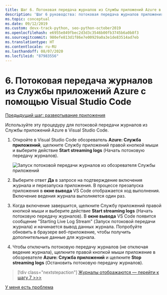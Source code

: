 ```yaml
---
title: Шаг 6. Потоковая передача журналов из Службы приложений Azure в VS Code
description: 'Шаг 6 руководства: потоковая передача журналов приложения в Visual Studio Code'
ms.topic: conceptual
ms.date: 09/12/2019
ms.custom: devx-track-python, seo-python-october2019
ms.openlocfilehash: e6955e849fbec2d3d3c3546b00fb3745b6a0b8f3
ms.sourcegitcommit: 980efe813d1f86e7e00929a0a3e1de83514ad7eb
ms.translationtype: HT
ms.contentlocale: ru-RU
ms.lasthandoff: 08/07/2020
ms.locfileid: "87983556"
---
```

# <a name="6-stream-logs-from-azure-app-service-into-visual-studio-code"></a>6\. Потоковая передача журналов из Службы приложений Azure с помощью Visual Studio Code

[Предыдущий шаг: развертывание приложения](tutorial-deploy-app-service-on-linux-05.md)

Используйте эту процедуру для потоковой передачи журналов из Службы приложений Azure в Visual Studio Code.

1. Откройте в Visual Studio Code обозреватель **Azure: Служба приложений**, щелкните Службу приложений правой кнопкой мыши и выберите действие **Start streaming logs** (Начать потоковую передачу журналов).

   ![Запуск потоковой передачи журналов из обозревателя Службы приложений](media/deploy-azure/start-streaming-logs-in-visual-studio-code.png)

1. Выберите ответ **Да** в запросе на подтверждение включения журнала и перезапуска приложения. В процессе презапуска приложения в **окне вывода** VS Code отображается ход выполнения. Включение ведения журнала выполняется один раз.

1. Когда включение завершится, щелкните Службу приложений правой кнопкой мыши и выберите действие **Start streaming logs** (Начать потоковую передачу журналов). В **окне вывода** VS Code появится сообщение "Starting Live Log Stream" (Запуск потоковой передачи журнала) и начинается вывод данных журнала. Попробуйте обновить в браузере веб-приложение, чтобы получить дополнительные данные для журнала.

1. Чтобы отключить потоковую передачу журналов (не отключая ведение журнала), щелкните правой кнопкой мыши приложение в обозревателе **Azure: Служба приложений** и щелкните **Stop streaming logs** (Остановить потоковую передачу журналов).

> [!div class="nextstepaction"]
> [Журналы отображаются — перейти к шагу 7 >>>](tutorial-deploy-app-service-on-linux-07.md)

[У меня есть проблема](https://www.research.net/r/PWZWZ52?tutorial=vscode-appservice-python&step=06-stream-logs)
